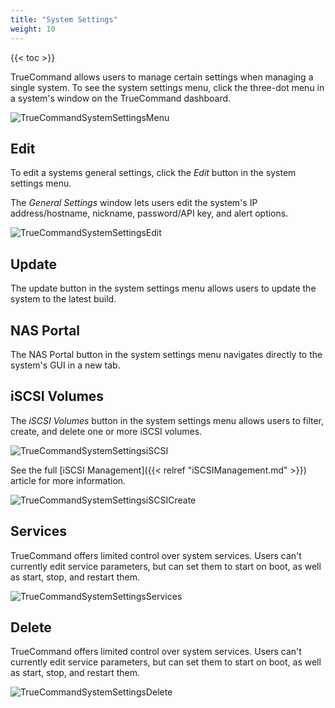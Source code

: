 ```yaml
---
title: "System Settings"
weight: 10
---
```


{{< toc >}}

TrueCommand allows users to manage certain settings when managing a single system. To see the system settings menu, click the three-dot menu in a system's window on the TrueCommand dashboard.

![TrueCommandSystemSettingsMenu](/images/TrueCommand/TrueCommandSystemSettingsMenu.png "System Settings Menu")

## Edit

To edit a systems general settings, click the *Edit* button in the system settings menu.

The *General Settings* window lets users edit the system's IP address/hostname, nickname, password/API key, and alert options.

![TrueCommandSystemSettingsEdit](/images/TrueCommand/TrueCommandSystemSettingsEdit.png "System Settings Edit")

## Update

The update button in the system settings menu allows users to update the system to the latest build.

## NAS Portal

The NAS Portal button in the system settings menu navigates directly to the system's GUI in a new tab. 

## iSCSI Volumes

The *iSCSI Volumes* button in the system settings menu allows users to filter, create, and delete one or more iSCSI volumes.

![TrueCommandSystemSettingsiSCSI](/images/TrueCommand/TrueCommandSystemSettingsiSCSI.png "System Settings iSCSI")

See the full [iSCSI Management]({{< relref "iSCSIManagement.md" >}}) article for more information.

![TrueCommandSystemSettingsiSCSICreate](/images/TrueCommand/TrueCommandSystemSettingsiSCSICreate.png "System Settings iSCSI Wizard")

## Services

TrueCommand offers limited control over system services. Users can't currently edit service parameters, but can set them to start on boot, as well as start, stop, and restart them.

![TrueCommandSystemSettingsServices](/images/TrueCommand/TrueCommandSystemSettingsServices.png "System Settings Services")

## Delete

TrueCommand offers limited control over system services. Users can't currently edit service parameters, but can set them to start on boot, as well as start, stop, and restart them.

![TrueCommandSystemSettingsDelete](/images/TrueCommand/TrueCommandSystemSettingsDelete.png "System Settings Delete")
